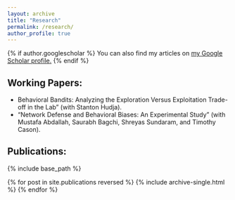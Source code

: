 ```yaml
---
layout: archive
title: "Research"
permalink: /research/
author_profile: true
---
```


{% if author.googlescholar %}
  You can also find my articles on <u><a href="{{author.googlescholar}}">my Google Scholar profile</a>.</u>
{% endif %}

Working Papers:
------
* Behavioral Bandits: Analyzing the Exploration Versus Exploitation Trade-off in the Lab” (with Stanton Hudja).
* “Network Defense and Behavioral Biases:  An Experimental Study” (with Mustafa Abdallah, Saurabh Bagchi, Shreyas Sundaram, and Timothy Cason).

Publications:
------

{% include base_path %}

{% for post in site.publications reversed %}
  {% include archive-single.html %}
{% endfor %}
